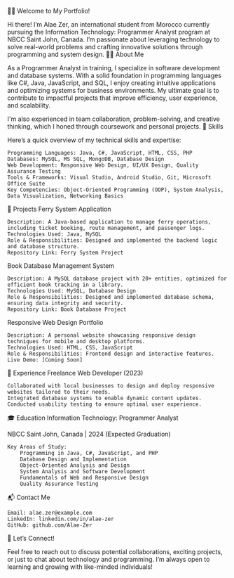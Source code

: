 👨‍💻 Welcome to My Portfolio!

Hi there! I’m Alae Zer, an international student from Morocco currently pursuing the Information Technology: Programmer Analyst program at NBCC Saint John, Canada. I’m passionate about leveraging technology to solve real-world problems and crafting innovative solutions through programming and system design.
🧑‍🎓 About Me

As a Programmer Analyst in training, I specialize in software development and database systems. With a solid foundation in programming languages like C#, Java, JavaScript, and SQL, I enjoy creating intuitive applications and optimizing systems for business environments. My ultimate goal is to contribute to impactful projects that improve efficiency, user experience, and scalability.

I'm also experienced in team collaboration, problem-solving, and creative thinking, which I honed through coursework and personal projects.
🔧 Skills

Here’s a quick overview of my technical skills and expertise:

    Programming Languages: Java, C#, JavaScript, HTML, CSS, PHP
    Databases: MySQL, MS SQL, MongoDB, Database Design
    Web Development: Responsive Web Design, UI/UX Design, Quality Assurance Testing
    Tools & Frameworks: Visual Studio, Android Studio, Git, Microsoft Office Suite
    Key Competencies: Object-Oriented Programming (OOP), System Analysis, Data Visualization, Networking Basics

🚀 Projects
Ferry System Application

    Description: A Java-based application to manage ferry operations, including ticket booking, route management, and passenger logs.
    Technologies Used: Java, MySQL
    Role & Responsibilities: Designed and implemented the backend logic and database structure.
    Repository Link: Ferry System Project

Book Database Management System

    Description: A MySQL database project with 20+ entities, optimized for efficient book tracking in a library.
    Technologies Used: MySQL, Database Design
    Role & Responsibilities: Designed and implemented database schema, ensuring data integrity and security.
    Repository Link: Book Database Project

Responsive Web Design Portfolio

    Description: A personal website showcasing responsive design techniques for mobile and desktop platforms.
    Technologies Used: HTML, CSS, JavaScript
    Role & Responsibilities: Frontend design and interactive features.
    Live Demo: [Coming Soon]

💼 Experience
Freelance Web Developer (2023)

    Collaborated with local businesses to design and deploy responsive websites tailored to their needs.
    Integrated database systems to enable dynamic content updates.
    Conducted usability testing to ensure optimal user experience.

🎓 Education
Information Technology: Programmer Analyst

NBCC Saint John, Canada | 2024 (Expected Graduation)

    Key Areas of Study:
        Programming in Java, C#, JavaScript, and PHP
        Database Design and Implementation
        Object-Oriented Analysis and Design
        System Analysis and Software Development
        Fundamentals of Web and Responsive Design
        Quality Assurance Testing

📬 Contact Me

    Email: alae.zer@example.com
    LinkedIn: linkedin.com/in/alae-zer
    GitHub: github.com/Alae-Zer

🌟 Let’s Connect!

Feel free to reach out to discuss potential collaborations, exciting projects, or just to chat about technology and programming. I’m always open to learning and growing with like-minded individuals!
